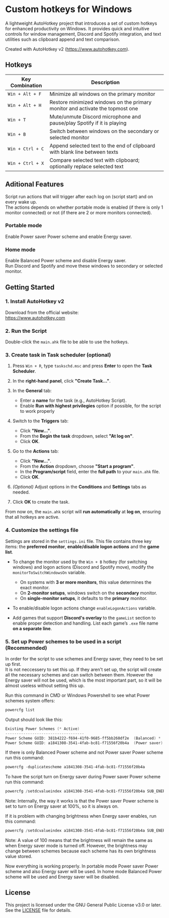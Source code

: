 # Custom hotkeys for Windows
A lightweight AutoHotkey project that introduces a set of custom hotkeys for enhanced productivity on Windows. It provides quick and intuitive controls for window management, Discord and Spotify integration, and text utilities such as clipboard append and text comparison.

Created with AutoHotkey v2 (https://www.autohotkey.com).

## Hotkeys

Key Combination         | Description                                                                 
------------------------|-----------------------------------------------------------------------------
`Win + Alt + F`         | Minimize all windows on the primary monitor
`Win + Alt + H`         | Restore minimized windows on the primary monitor and activate the topmost one
`Win + T`               | Mute/unmute Discord microphone and pause/play Spotify if it is playing
`Win + B`               | Switch between windows on the secondary or selected monitor
`Win + Ctrl + C`        | Append selected text to the end of clipboard with blank line between texts
`Win + Ctrl + X`        | Compare selected text with clipboard; optionally replace selected text

## Aditional Features
Script run actions that will trigger after each log on (script start) and on every wake up.  
The actions depends on whether portable mode is enabled (if there is only 1 monitor connected) or not (if there are 2 or more monitors connected).
### Portable mode
Enable Power saver Power scheme and enable Energy saver.
### Home mode
Enable Balanced Power scheme and disable Energy saver.  
Run Discord and Spotify and move these windows to secondary or selected monitor.

## Getting Started

### 1. Install AutoHotkey v2

Download from the official website:  
https://www.autohotkey.com

### 2. Run the Script

Double-click the `main.ahk` file to be able to use the hotkeys.  

### 3. Create task in Task scheduler (optional)
1. Press `Win + R`, type `taskschd.msc` and press **Enter** to open the **Task Scheduler**.
2. In the **right-hand panel**, click **"Create Task..."**.
3. In the **General** tab:
   - Enter a **name** for the task (e.g., AutoHotkey Script).
   - Enable **Run with highest privilegies** option if possible, for the script to work properly

4. Switch to the **Triggers** tab:
   - Click **"New..."**.
   - From the **Begin the task** dropdown, select **"At log on"**.
   - Click **OK**.
5. Go to the **Actions** tab:
   - Click **"New..."**.
   - From the **Action** dropdown, choose **"Start a program"**.
   - In the **Program/script** field, enter the **full path** to your `main.ahk` file.
   - Click **OK**.
6. *(Optional)* Adjust options in the **Conditions** and **Settings** tabs as needed.
7. Click **OK** to create the task.

From now on, the `main.ahk` script will **run automatically** at **log on**, ensuring that all hotkeys are active.

### 4. Customize the settings file

Settings are stored in the `settings.ini` file. This file contains three key items: the **preferred monitor**, **enable/disable logon actions** and the **game list**.

- To change the monitor used by the `Win + B` hotkey (for switching windows) and logon actions (Discord and Spotify move), modify the `monitorToSwitchWindowsOn` variable.
  - On systems with **3 or more monitors**, this value determines the exact monitor.
  - On **2-monitor setups**, windows switch on the **secondary** monitor.
  - On **single-monitor setups**, it defaults to the **primary** monitor.

- To enable/disable logon actions change `enableLogonActions` variable.

- Add games that support **Discord's overlay** to the `gameList` section to enable proper detection and handling. List each game’s `.exe` file name **on a separate line**.

### 5. Set up Power schemes to be used in a script (Recommended)
In order for the script to use schemes and Energy saver, they need to be set up first.  
It is not neccessery to set this up. If they aren't set up, the script will create all the necessary schemes and can switch between them. However the Energy saver will not be used, which is the most important part, so it will be almost useless without setting this up.

Run this command in CMD or Windows Powershell to see what Power schemes system offers:
```powershell
powercfg list
```
Output should look like this:
```powershell
Existing Power Schemes (* Active)
-----------------------------------
Power Scheme GUID: 381b4222-f694-41f0-9685-ff5bb260df2e  (Balanced) *
Power Scheme GUID: a1841308-3541-4fab-bc81-f71556f20b4a  (Power saver)
```
If there is only Balanced Power scheme and not Power saver Power scheme run this command:

```powershell
powercfg -duplicatescheme a1841308-3541-4fab-bc81-f71556f20b4a
```

To have the script turn on Energy saver during Power saver Power scheme run this command:

```powershell
powercfg /setdcvalueindex a1841308-3541-4fab-bc81-f71556f20b4a SUB_ENERGYSAVER ESBATTTHRESHOLD 100
```
Note: Internally, the way it works is that the Power saver Power scheme is set to turn on Energy saver at 100%, so it is always on.

If it is problem with changing brightness when Energy saver enables, run this command:

```powershell
powercfg /setdcvalueindex a1841308-3541-4fab-bc81-f71556f20b4a SUB_ENERGYSAVER ESBRIGHTNESS 100
```
Note: A value of 100 means that the brightness will remain the same as when Energy saver mode is turned off. However, the brightness may change between schemes because each scheme has its own brightness value stored.

Now everything is working properly. In portable mode Power saver Power scheme and also Energy saver will be used. In home mode Balanced Power scheme will be used and Energy saver will be disabled.

## License
This project is licensed under the GNU General Public License v3.0 or later. See the [LICENSE](/LICENSE) file for details.